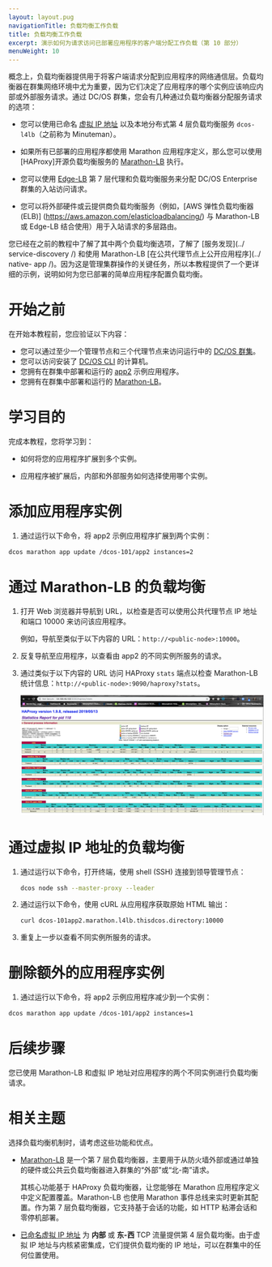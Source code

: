 ```yaml
---
layout: layout.pug
navigationTitle: 负载均衡工作负载
title: 负载均衡工作负载
excerpt: 演示如何为请求访问已部署应用程序的客户端分配工作负载（第 10 部分）
menuWeight: 10
---
```

概念上，负载均衡器提供用于将客户端请求分配到应用程序的网络通信层。负载均衡器在群集网络环境中尤为重要，因为它们决定了应用程序的哪个实例应该响应内部或外部服务请求。通过 DC/OS 群集，您会有几种通过负载均衡器分配服务请求的选项：

- 您可以使用已命名 [虚拟 IP 地址](/mesosphere/dcos/1.13/networking/load-balancing-vips/) 以及本地分布式第 4 层负载均衡服务 `dcos-l4lb`（之前称为 Minuteman）。

- 如果所有已部署的应用程序都使用 Marathon 应用程序定义，那么您可以使用 [HAProxy]开源负载均衡服务的 [Marathon-LB](/mesosphere/dcos/services/marathon-lb/) 执行。

- 您可以使用 [Edge-LB](/mesosphere/dcos/services/edge-lb/) 第 7 层代理和负载均衡服务来分配 DC/OS Enterprise 群集的入站访问请求。

- 您可以将外部硬件或云提供商负载均衡服务（例如，[AWS 弹性负载均衡器 (ELB)] (https://aws.amazon.com/elasticloadbalancing/) 与 Marathon-LB 或 Edge-LB 结合使用）用于入站请求的多层路由。

您已经在之前的教程中了解了其中两个负载均衡选项，了解了 [服务发现](../ service-discovery /) 和使用 Marathon-LB [在公共代理节点上公开应用程序](../ native- app /)。因为这是管理集群操作的关键任务，所以本教程提供了一个更详细的示例，说明如何为您已部署的简单应用程序配置负载均衡。

# 开始之前
在开始本教程前，您应验证以下内容：
- 您可以通过至少一个管理节点和三个代理节点来访问运行中的 [DC/OS 群集](../start-here/)。
- 您可以访问安装了 [DC/OS CLI](../cli/) 的计算机。
- 您拥有在群集中部署和运行的 [app2](../native-app/) 示例应用程序。
- 您拥有在群集中部署和运行的 [Marathon-LB]((../native-app/))。

# 学习目的
完成本教程，您将学习到：

- 如何将您的应用程序扩展到多个实例。

- 应用程序被扩展后，内部和外部服务如何选择使用哪个实例。

# 添加应用程序实例
1. 通过运行以下命令，将 app2 示例应用程序扩展到两个实例：

```bash
dcos marathon app update /dcos-101/app2 instances=2
```

# 通过 Marathon-LB 的负载均衡
1. 打开 Web 浏览器并导航到 URL，以检查是否可以使用公共代理节点 IP 地址和端口 10000 来访问该应用程序。

    例如，导航至类似于以下内容的 URL：`http://<public-node>:10000`。

1. 反复导航至应用程序，以查看由 app2 的不同实例所服务的请求。

1. 通过类似于以下内容的 URL 访问 HAProxy `stats` 端点以检查 Marathon-LB 统计信息：`http://<public-node>:9090/haproxy?stats`。

    ![查看 dcos-101_app2 的负载均衡统计信息](../../../img/tutorial-haproxy-stats.png)

# 通过虚拟 IP 地址的负载均衡
1. 通过运行以下命令，打开终端，使用 shell (SSH) 连接到领导管理节点：

    ```bash
    dcos node ssh --master-proxy --leader
    ```

1. 通过运行以下命令，使用 cURL 从应用程序获取原始 HTML 输出：

    ```bash
    curl dcos-101app2.marathon.l4lb.thisdcos.directory:10000
    ```

1. 重复上一步以查看不同实例所服务的请求。

# 删除额外的应用程序实例
1. 通过运行以下命令，将 app2 示例应用程序减少到一个实例：

  ```bash
  dcos marathon app update /dcos-101/app2 instances=1
  ```

# 后续步骤
您已使用 Marathon-LB 和虚拟 IP 地址对应用程序的两个不同实例进行负载均衡请求。

# 相关主题
选择负载均衡机制时，请考虑这些功能和优点。

- [Marathon-LB](/mesosphere/dcos/services/marathon-lb/) 是一个第 7 层负载均衡器，主要用于从防火墙外部或通过单独的硬件或公共云负载均衡器进入群集的“外部”或“北-南”请求。

    其核心功能基于 HAProxy 负载均衡器，让您能够在 Marathon 应用程序定义中定义配置覆盖。Marathon-LB 也使用 Marathon 事件总线来实时更新其配置。作为第 7 层负载均衡器，它支持基于会话的功能，如 HTTP 粘滞会话和零停机部署。

- [已命名虚拟 IP 地址](/mesosphere/dcos/1.13/networking/load-balancing-vips/) 为 **内部** 或 **东-西** TCP 流量提供第 4 层负载均衡。由于虚拟 IP 地址与内核紧密集成，它们提供负载均衡的 IP 地址，可以在群集中的任何位置使用。
